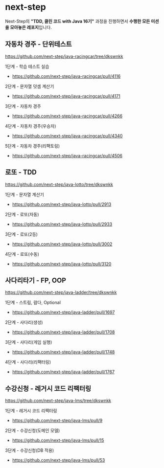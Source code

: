 # next-step
Next-Step의 **"TDD, 클린 코드 with Java 16기"** 과정을 진행하면서 **수행한 모든 미션을 모아놓은 레포지**입니다.

## 자동차 경주 - 단위테스트
https://github.com/next-step/java-racingcar/tree/dkswnkk

1단계 - 학습 테스트 실습
- https://github.com/next-step/java-racingcar/pull/4116

2단계 - 문자열 덧셈 계산기
- https://github.com/next-step/java-racingcar/pull/4171

3단계 - 자동차 경주
- https://github.com/next-step/java-racingcar/pull/4266

4단계 - 자동차 경주(우승자)
- https://github.com/next-step/java-racingcar/pull/4340

5단계 - 자동차 경주(리팩토링)
- https://github.com/next-step/java-racingcar/pull/4506

## 로또 - TDD
https://github.com/next-step/java-lotto/tree/dkswnkk

1단계 - 문자열 계산기
- https://github.com/next-step/java-lotto/pull/2913

2단계 - 로또(자동)
- https://github.com/next-step/java-lotto/pull/2933

3단계 - 로또(2등)
- https://github.com/next-step/java-lotto/pull/3002

4단계 - 로또(수동)
- https://github.com/next-step/java-lotto/pull/3120

## 사다리타기 - FP, OOP
https://github.com/next-step/java-ladder/tree/dkswnkk

1단계 - 스트림, 람다, Optional
- https://github.com/next-step/java-ladder/pull/1697

2단계 - 사다리(생성)
- https://github.com/next-step/java-ladder/pull/1708

3단계 - 사다리(게임 실행)
- https://github.com/next-step/java-ladder/pull/1748

4단계 - 사다리(리팩터링)
- https://github.com/next-step/java-ladder/pull/1767

## 수강신청 - 레거시 코드 리팩터링
https://github.com/next-step/java-lms/tree/dkswnkk

1단계 - 레거시 코드 리팩터링
- https://github.com/next-step/java-lms/pull/9

2단계 - 수강신청(도메인 모델)
- https://github.com/next-step/java-lms/pull/15

3단계 - 수강신청(DB 적용)
- https://github.com/next-step/java-lms/pull/53